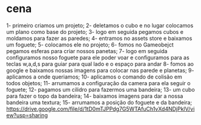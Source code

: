 # cena
1- primeiro criamos um projeto;
2- deletamos o  cubo e no lugar colocamos um plano como base do projeto;
3- logo em seguida pegamos cubos e moldamos para fazer as paredes;
4- entramos no assets store e baixamos um foguete;
5- colocamos ele no projeto;
6- fomos no Gameobejct pegamos esferas para criar nossos panetas;
7- logo em seguida configuramos nosso foguete para ele poder voar e configuramos para as teclas w,a,d,s para guiar para qual lado e o espaço para andar
8- fomos ao google e baixamos nossas imagens para colocar nas parede e planetas;
9- aplicamos a onde queriamos;
10- aplicamos o comando de colisão em todos objetos;
11- arrumamos a configuração da camera para ela seguir o foguete;
12- pagamos um cilidro para fazermos uma bandeira;
13- um cubo para fazer o topo da bandeira;
14- baixamos imagens para dar a nossa bandeira uma textura;
15- arrumamos a posição do foguete e da bandeira;
https://drive.google.com/file/d/1tD0mTJPPdg7G5WTAfuCh1vXd4NDjPklV/view?usp=sharing
